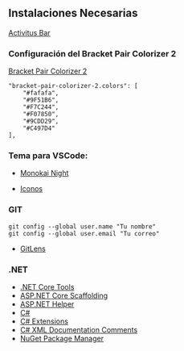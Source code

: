 
## Instalaciones Necesarias
[Activitus Bar](https://marketplace.visualstudio.com/items?itemName=Gruntfuggly.activitusbar)

### Configuración del Bracket Pair Colorizer 2

[Bracket Pair Colorizer 2](https://marketplace.visualstudio.com/items?itemName=CoenraadS.bracket-pair-colorizer-2)
```
"bracket-pair-colorizer-2.colors": [
    "#fafafa",
    "#9F51B6",
    "#F7C244",
    "#F07850",
    "#9CDD29",
    "#C497D4"
],
```

### Tema para VSCode:

* [Monokai Night](https://marketplace.visualstudio.com/items?itemName=fabiospampinato.vscode-monokai-night)

* [Iconos](https://marketplace.visualstudio.com/items?itemName=PKief.material-icon-theme)

### GIT

```
git config --global user.name "Tu nombre"
git config --global user.email "Tu correo"
```

* [GitLens](https://marketplace.visualstudio.com/items?itemName=eamodio.gitlens)

### .NET

* [.NET Core Tools](https://marketplace.visualstudio.com/items?itemName=formulahendry.dotnet)
* [ASP.NET Core Scaffolding](https://marketplace.visualstudio.com/items?itemName=firefox.scaffold)
* [ASP.NET Helper](https://marketplace.visualstudio.com/items?itemName=schneiderpat.aspnet-helper)
* [C#](https://marketplace.visualstudio.com/items?itemName=ms-dotnettools.csharp)
* [C# Extensions](https://marketplace.visualstudio.com/items?itemName=kreativ-software.csharpextensions)
* [C# XML Documentation Comments](https://marketplace.visualstudio.com/items?itemName=k--kato.docomment)
* [NuGet Package Manager](https://marketplace.visualstudio.com/items?itemName=jmrog.vscode-nuget-package-manager)





